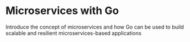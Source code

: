 # Microservices with Go

Introduce the concept of microservices and how Go can be used to build scalable and resilient microservices-based applications